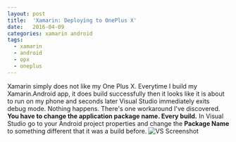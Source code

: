 ```yaml
---
layout: post
title:  'Xamarin: Deploying to OnePlus X'
date:   2016-04-09
categories: xamarin android
tags:
  - xamarin
  - android
  - opx
  - oneplus
---
```

Xamarin simply does not like my One Plus X.
Everytime I build my Xamarin.Android app, it does build successfully then it looks like it is about to run on my phone and seconds later Visual Studio immediately exits debug mode. Nothing happens.
There's one workaround I've discovered. __You have to change the application package name. Every build.__
In Visual Studio go to your Android project properties and change the __Package Name__ to something different that it was a build before.
![VS Screenshot](http://i.imgur.com/k01xJhV.png)
